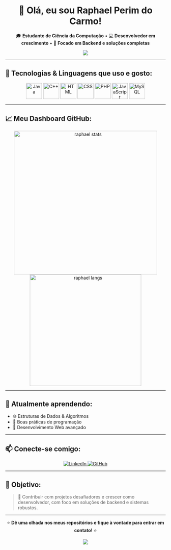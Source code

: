 <h1 align="center">👋 Olá, eu sou Raphael Perim do Carmo!</h1>

<p align="center">
  🎓 <strong>Estudante de Ciência da Computação</strong> • 💻 <strong>Desenvolvedor em crescimento</strong> • 🚀 <strong>Focado em Backend e soluções completas</strong>
</p>

<p align="center">
  <img src="https://capsule-render.vercel.app/api?type=waving&color=0:FF0000,100:000000&height=120&section=header"/>
</p>

---

## 🚀 Tecnologias & Linguagens que uso e gosto:
<p align="center">
  <img src="https://cdn.jsdelivr.net/gh/devicons/devicon/icons/java/java-original.svg" width="50" height="50" alt="Java"/> 
  <img src="https://cdn.jsdelivr.net/gh/devicons/devicon/icons/cplusplus/cplusplus-original.svg" width="50" height="50" alt="C++"/> 
  <img src="https://cdn.jsdelivr.net/gh/devicons/devicon/icons/html5/html5-original.svg" width="50" height="50" alt="HTML"/> 
  <img src="https://cdn.jsdelivr.net/gh/devicons/devicon/icons/css3/css3-original.svg" width="50" height="50" alt="CSS"/> 
  <img src="https://cdn.jsdelivr.net/gh/devicons/devicon/icons/php/php-original.svg" width="50" height="50" alt="PHP"/> 
  <img src="https://cdn.jsdelivr.net/gh/devicons/devicon/icons/javascript/javascript-original.svg" width="50" height="50" alt="JavaScript"/> 
  <img src="https://cdn.jsdelivr.net/gh/devicons/devicon/icons/mysql/mysql-original.svg" width="50" height="50" alt="MySQL"/>
</p>

---

## 📈 Meu Dashboard GitHub:
<p align="center">
  <img src="https://github-readme-stats.vercel.app/api?username=RaphaelPCarmo&show_icons=true&theme=dark&locale=pt-br" alt="raphael stats" width="450"/>
  <img src="https://github-readme-stats.vercel.app/api/top-langs/?username=RaphaelPCarmo&layout=compact&langs_count=7&theme=dark" alt="raphael langs" width="350"/>
</p>

---

## 🌱 Atualmente aprendendo:
- 🌐 Estruturas de Dados & Algoritmos
- 🧩 Boas práticas de programação
- 💪 Desenvolvimento Web avançado

---

## 📫 Conecte-se comigo:
<p align="center">
  <a href="https://www.linkedin.com/in/raphael-perim-do-carmo-512166315" target="_blank">
    <img src="https://img.shields.io/badge/LinkedIn-FF0000?style=for-the-badge&logo=linkedin&logoColor=white" alt="LinkedIn"/>
  </a>
  <a href="https://github.com/RaphaelPCarmo" target="_blank">
    <img src="https://img.shields.io/badge/GitHub-000000?style=for-the-badge&logo=github&logoColor=white" alt="GitHub"/>
  </a>
</p>

---

## 🎯 Objetivo:
> 🚀 Contribuir com projetos desafiadores e crescer como desenvolvedor, com foco em soluções de backend e sistemas robustos.

---

<p align="center">
  ⭐ <strong>Dê uma olhada nos meus repositórios e fique à vontade para entrar em contato!</strong> ⭐
</p>

<p align="center">
  <img src="https://capsule-render.vercel.app/api?type=waving&color=0:000000,100:FF0000&height=120&section=footer"/>
</p>
